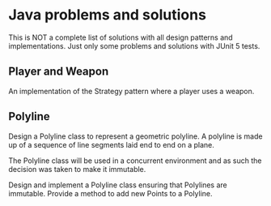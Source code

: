 # Java problems and solutions

This is NOT a complete list of solutions with all design patterns and implementations.
Just only some problems and solutions with JUnit 5 tests.

## Player and Weapon

An implementation of the Strategy pattern where a player uses a weapon.

## Polyline

Design a Polyline class to represent a geometric polyline. A polyline is made up of a sequence of line segments laid end to end on a plane.

The Polyline class will be used in a concurrent environment and as such the decision was taken to make it immutable.

Design and implement a Polyline class ensuring that Polylines are immutable. Provide a method to add new Points to a Polyline.

